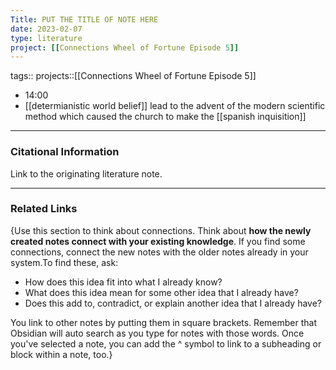 ```yaml
---
Title: PUT THE TITLE OF NOTE HERE
date: 2023-02-07
type: literature
project: [[Connections Wheel of Fortune Episode 5]]
---
```

tags:: 
projects::[[Connections Wheel of Fortune Episode 5]]


-   14:00
- [[determianistic world belief]] lead to the advent of the modern scientific method which caused the church to make the [[spanish inquisition]] 

---
### Citational Information

Link to the originating literature note.

---

### Related Links

{Use this section to think about connections. Think about **how the newly created notes connect with your existing knowledge**. If you find some connections, connect the new notes with the older notes already in your system.To find these, ask:

-   How does this idea fit into what I already know?
-   What does this idea mean for some other idea that I already have?
-   Does this add to, contradict, or explain another idea that I already have?

You link to other notes by putting them in square brackets. Remember that Obsidian will auto search as you type for notes with those words. Once you've selected a note, you can add the ^ symbol to link to a subheading or block within a note, too.}